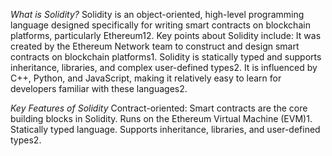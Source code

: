 *What is Solidity?*
Solidity is an object-oriented, high-level programming language designed specifically for writing smart contracts on blockchain platforms, particularly Ethereum12. Key points about Solidity include:
It was created by the Ethereum Network team to construct and design smart contracts on blockchain platforms1.
Solidity is statically typed and supports inheritance, libraries, and complex user-defined types2.
It is influenced by C++, Python, and JavaScript, making it relatively easy to learn for developers familiar with these languages2.

*Key Features of Solidity*
Contract-oriented: Smart contracts are the core building blocks in Solidity.
Runs on the Ethereum Virtual Machine (EVM)1.
Statically typed language.
Supports inheritance, libraries, and user-defined types2.
